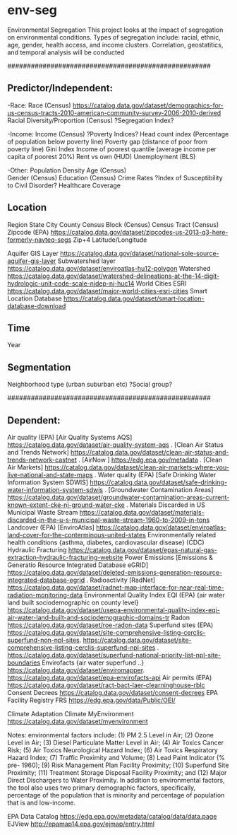 # env-seg
Environmental Segregation
This project looks at the impact of segregation on environmental conditions.
Types of segregation include: racial, ethnic, age, gender, health access, and income clusters.
Correlation, geostatitics, and temporal analysis will be conducted

####################################################
## Predictor/Independent:
-Race:
Race (Census) https://catalog.data.gov/dataset/demographics-for-us-census-tracts-2010-american-community-survey-2006-2010-derived
Racial Diversity/Proportion (Census)
?Segregation Index?

-Income:
Income (Census)
?Poverty Indices?
	Head count index (Percentage of population below poverty line)
	Poverty gap (distance of poor from poverty line)
	Gini Index
	Income of poorest quantile (average income per capita of poorest 20%)
	Rent vs own (HUD)
Unemployment (BLS)

-Other:
Population Density
Age (Census)	
Gender (Census)
Education (Census)
Crime Rates
?Index of Susceptibility to Civil Disorder?
Healthcare Coverage

## Location
Region
State
City
County
Census Block  (Census)
Census Tract (Census)
Zipcode (EPA) https://catalog.data.gov/dataset/zipcodes-us-2013-q3-here-formerly-navteq-segs
Zip+4
Latitude/Longitude

Aquifer GIS Layer https://catalog.data.gov/dataset/national-sole-source-aquifer-gis-layer
Subwatershed layer https://catalog.data.gov/dataset/enviroatlas-hu12-polygon
Watershed https://catalog.data.gov/dataset/watershed-delineations-at-the-14-digit-hydrologic-unit-code-scale-njdep-nj-huc14
World Cities ESRI https://catalog.data.gov/dataset/major-world-cities-esri-cities
Smart Location Database https://catalog.data.gov/dataset/smart-location-database-download
## Time
Year

## Segmentation
Neighborhood type (urban suburban etc)
?Social group?


####################################################
## Dependent:
Air quality (EPA) [Air Quality Systems AQS] https://catalog.data.gov/dataset/air-quality-system-aqs . [Clean Air Status and Trends Network] https://catalog.data.gov/dataset/clean-air-status-and-trends-network-castnet . [AirNow ] https://edg.epa.gov/metadata . [Clean Air Markets] https://catalog.data.gov/dataset/clean-air-markets-where-you-live-national-and-state-maps . 
Water quality (EPA) [Safe Drinking Water Information System SDWIS] https://catalog.data.gov/dataset/safe-drinking-water-information-system-sdwis . [Groundwater Contamination Areas] https://catalog.data.gov/dataset/groundwater-contamination-areas-current-known-extent-cke-nj-ground-water-cke .
Materials Discarded in US Municipal Waste Stream https://catalog.data.gov/dataset/materials-discarded-in-the-u-s-municipal-waste-stream-1960-to-2009-in-tons
Landcover (EPA) [EnviroAtlas] https://catalog.data.gov/dataset/enviroatlas-land-cover-for-the-conterminous-united-states
Environmentally related health conditions {asthma, diabetes, cardiovascular disease} (CDC)
Hydraulic Fracturing https://catalog.data.gov/dataset/epas-natural-gas-extraction-hydraulic-fracturing-website
Power Emissions [Emissions & Generatio Resource Integrated Database eGRID] https://catalog.data.gov/dataset/deleted-emissions-generation-resource-integrated-database-egrid .
Radioactivity [RadNet] https://catalog.data.gov/dataset/radnet-map-interface-for-near-real-time-radiation-monitoring-data
Environmental Quality Index EQI (EPA) {air water land built sociodemographic on county level} https://catalog.data.gov/dataset/usepa-environmental-quality-index-eqi-air-water-land-built-and-sociodemographic-domains-tr
Radon https://catalog.data.gov/dataset/roe-radon-data
Superfund sites (EPA) https://catalog.data.gov/dataset/site-comprehensive-listing-cerclis-superfund-non-npl-sites. https://catalog.data.gov/dataset/site-comprehensive-listing-cerclis-superfund-npl-sites . https://catalog.data.gov/dataset/superfund-national-priority-list-npl-site-boundaries
Envirofacts {air water superfund ..} https://catalog.data.gov/dataset/enviromapper. https://catalog.data.gov/dataset/epa-envirofacts-api
Air permits (EPA) https://catalog.data.gov/dataset/ract-bact-laer-clearninghouse-rblc
Consent Decrees https://catalog.data.gov/dataset/consent-decrees
EPA Facility Registry FRS https://edg.epa.gov/data/Public/OEI/

Climate Adaptation Climate
MyEnvironment https://catalog.data.gov/dataset/myenvironment


Notes:
environmental factors include: (1) PM 2.5 Level in Air; (2) Ozone Level in Air; (3) Diesel Particulate Matter Level in Air; (4) Air Toxics Cancer Risk; (5) Air Toxics Neurological Hazard Index; (6) Air Toxics Respiratory Hazard Index; (7) Traffic Proximity and Volume; (8) Lead Paint Indicator (% pre- 1960); (9) Risk Management Plan Facility Proximity; (10) Superfund Site Proximity; (11) Treatment Storage Disposal Facility Proximity; and (12) Major Direct Dischargers to Water Proximity. In addition to
environmental factors, the tool also uses two primary demographic factors, specifically, percentage of the population that is minority and percentage of population that is and low-income.

EPA Data Catalog https://edg.epa.gov/metadata/catalog/data/data.page
EJView http://epamap14.epa.gov/ejmap/entry.html
